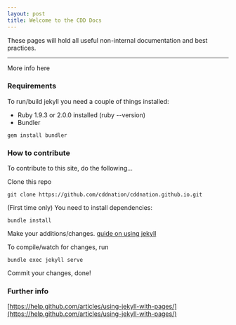 ```yaml
---
layout: post
title: Welcome to the CDD Docs
---
```


These pages will hold all useful non-internal documentation and best practices.

-----

More info here

### Requirements

To run/build jekyll you need a couple of things installed:

- Ruby 1.9.3 or 2.0.0 installed (ruby --version)
- Bundler

``` gem install bundler ```


### How to contribute

To contribute to this site, do the following...

Clone this repo 

``` git clone https://github.com/cddnation/cddnation.github.io.git ```

(First time only) You need to install dependencies: 

``` bundle install ```

Make your additions/changes. [guide on using jekyll](http://jekyllrb.com/docs/home/)

To compile/watch for changes, run 

``` bundle exec jekyll serve ```

Commit your changes, done!

### Further info

[https://help.github.com/articles/using-jekyll-with-pages/](https://help.github.com/articles/using-jekyll-with-pages/)

